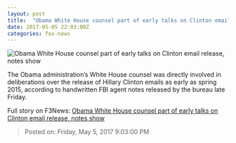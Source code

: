```yaml
---
layout: post
title:  "Obama White House counsel part of early talks on Clinton email release, notes show"
date: 2017-05-05 22:03:00Z
categories: fox-news
---
```


![Obama White House counsel part of early talks on Clinton email release, notes show](http://a57.foxnews.com/images.foxnews.com/content/fox-news/politics/2017/05/05/obama-white-house-counsel-part-early-talks-on-clinton-email-release-notes-show/_jcr_content/par/featured-media/media-0.img.jpg/0/0/1494022714161.jpg?ve=1)

The Obama administration’s White House counsel was directly involved in deliberations over the release of Hillary Clinton emails as early as spring 2015, according to handwritten FBI agent notes released by the bureau late Friday.


Full story on F3News: [Obama White House counsel part of early talks on Clinton email release, notes show](http://www.f3nws.com/n/vxJrrC)

> Posted on: Friday, May 5, 2017 9:03:00 PM
